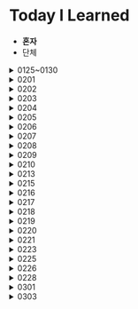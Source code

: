 # Today I Learned

* **혼자**
* 단체

<details>
  <summary>0125~0130</summary>

  ## 0125~0130
  1. 자바 자료형, 입출력
</details>


<details>
  <summary>0201</summary>

  ## 0201
  1. BOJ_17478 재귀함수가 뭔가요
  2. BOJ_1244 스위치 켜고 끄기
  3. SWEA_1859 백만장자 프로젝트
  4. SWEA_1926 간단한 369 게임
  5. SWEA_2007 패턴 마디의 길이
</details>

<details>
  <summary>0202</summary>

  ## 0202
  1. SWEA_1208 배열과 정렬
  2. SWEA_2005 파스칼 삼각형
  3. SWEA_1954 달팽이 숫자
  4. SWEA_1210 Ladder1
  5. SWEA_2001 파리퇴치
  6. SWEA_2007 패턴 맞추기
</details> 

<details>
  <summary>0203</summary>

  ## 0203
  1. SWEA_1873 배틀필드
  2. SWEA_2805 농작물 수확하기
  3. SWEA_1989 초심자의 회문 검사
  4. SWEA_1986 지그재그 숫자
  5. SWEAW_1984 중간 평균값 구하기
</details>

<details>
  <summary>0204</summary>

  ## 0204
  1. SWEA_1218 괄호 짝짓기
  2. SWEA_1225 암호생성기
  3. BOJ_2493 탑
  4.  BOJ_5432 막대자르기
</details>

<details>
  <summary>0205</summary>

  ## 0205
  1. SWEA 1861 정사각형 방
  2. SWEA_3499 퍼펙트 셔플
  3. BOJ_2231 분해합
  4. SWEA_2309 백설공주와 난장이
</details>

<details>
  <summary>0206</summary>

  ## 0206
  1. BOJ_15650 N과M(1)
  2. BOJ_15651 N과M(2)
</details>

<details>
  <summary>0207</summary>

  ## 0207
  1. <b>SWEA_1961 숫자배열회전</b>
  2. <b>SWEA_1966 숫자를 정렬하자</b>
  3. <b>SWEA_1970 쉬운 거스름돈</b>
  4. <b>SWEA_1974 스도쿠 검증</b>
  5. <b>SWEA_1976 사각 덧셈</b>
  6. <b>SWEA_1983 조교의 성적 매기기</b>
  7. BOJ_15654 N과M(5)
</details>

<details>
  <summary>0208</summary>

  ## 0208
  1. SWEA_1940_가랏RC카

  2. SWEA_5215_햄버거다이어트

  3. SWEA_9229_한빈이와SpotMart

  4. <b>SWEA_1228_암호문1</b>

  5. <b>SWEA_1204_최빈수구하기</b>

  6. <b>SWEA_1284_수도요금경쟁</b>

  </details>

 

<details>
  <summary>0209</summary>

  ## 0209
  1. BOJ_1158 요세푸스 문제

  2. SWEA_1288_새로운불면증치료법
  
  3. BOJ_1260_DFS와BFS

  4. <b>BOJ_2563_색종이</b>

  5. <b>SWEA_1285_아름이의돌던지기</b>

  6. SWEA_1233_사칙연산유효성검사(다시 풀기)

  </details>





<details>
  <summary>0210</summary>


  ## 0210

1. BOJ_10448_유레카이론

2. BOJ_16926_배열돌리기1

3. BOJ_16935_배열돌리기3

  </details>





<details>
  <summary>0213</summary>


  ## 0213

1. SWEA_11387 몬스터사냥




  </details>





<details>
  <summary>0215</summary>



  ## 0215

1. BOJ_1182_부분수열의합
2. BOJ_2961_도영이가만든음식
3. BOJ_3040_백설공주난쟁이
4. SWEA_1493_수의새로운연산
5. SWEA_6808_규영이카드게임
6. SWEA_11315_오목판정


  </details>





<details>
  <summary>0216</summary>


  ## 0216

1. BOJ_2839_설탕배달
2. BOJ_1074_Z
3. JungOl_1828_냉장고


  </details>





<details>
  <summary>0217</summary>



  ## 0217

1. <b>SWEA_11285_다트게임</b>
2. BOJ_15686_치킨거리 (미완)
3. <b>SWEA_10993_군주제와공화제</b> 미완
4. BOJ_17135_캐슬디펜스(미완)
5. BOJ_1992_쿼드트리
6. <b>SWEA_10912_외로운문자</b>
7. <b>SWEA_10804_문자열의거울</b>
8. <b>SWEA_10726_이진수표현.java</b>


  </details>



<details>
  <summary>0218</summary>


  ## 0218

1. BOJ_3109_빵집
2. SWEA_1247_최적경로(미완)
3. BOJ_1987_알파벳.java
4. <b>SWEA_10570_제곱팰린드롬.java</b>
5. JungOl_1733_오목.java(미완)


  </details>









<details>
  <summary>0219</summary>




## 0219

1. SWEA_3234_준환이의양팔저울(미완)
2. SWEA_모의 요리사


  </details>



<details>
  <summary>0220</summary>




  ## 0220

1. SWEA_10580_전봇대.java


  </details>





<details>
  <summary>0221</summary>





  ## 0221

1. <b>SWEA_1289_원재의메모리복구</b>
2. <b>SWEA_2805_농작물수확하기(다시)</b>


  </details>









<details>
  <summary>0223</summary>






  ## 0223

1. <b>SWEA_9997_미니멀리즘시계</b>
2. <b>SWEA_9940_순열1(비트연산으로하면?)</b>


  </details>





<details>
  <summary>0225</summary>







  ## 0225

1. <b>SWEA_4615_재미있는오셀로게임</b>
2. <b>BOJ_17413_단어뒤집기</b>
3. <b>BOJ_2941_크로아티아알파벳</b>
4. <b>SWEA_1220_Magnetic</b>


  </details>





<details>
  <summary>0226</summary>








  ## 0226

1. <b>BOJ_3985_롤케이크</b>


  </details>





<details>
  <summary>0228</summary>









  ## 0228

1. <b>BOJ_14719_빗물</b>


  </details>



<details>
  <summary>0301</summary>










  ## 0301

1. <b>BOJ_11399_ATM</b>
2. <b>BOJ_2644_촌수계산</b>


  </details>







<details>
  <summary>0303</summary>











  ## 0303

1. <b>SWEA_9778_카드게임</b>
2. <b>SWEA_9839_최고의쌍</b>


  </details>